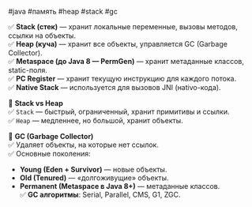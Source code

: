 #java #память #heap #stack #gc


✅ **Stack (стек)** — хранит локальные переменные, вызовы методов, ссылки на объекты.  
✅ **Heap (куча)** — хранит все объекты, управляется GC (Garbage Collector).  
✅ **Metaspace (до Java 8 — PermGen)** — хранит метаданные классов, static-поля.  
✅ **PC Register** — хранит текущую инструкцию для каждого потока.  
✅ **Native Stack** — используется для вызовов JNI (нativo-кода).

🔹 **Stack vs Heap**  
✅ `Stack` — быстрый, ограниченный, хранит примитивы и ссылки.  
✅ `Heap` — медленнее, но большой, хранит объекты.

🔹 **GC (Garbage Collector)**  
✅ Удаляет объекты, на которые нет ссылок.  
✅ Основные поколения:

- **Young (Eden + Survivor)** — новые объекты.
- **Old (Tenured)** — «долгоживущие» объекты.
- **Permanent (Metaspace в Java 8+)** — метаданные классов.  
    ✅ **GC алгоритмы**: Serial, Parallel, CMS, G1, ZGC.
